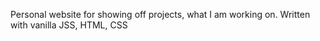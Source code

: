  Personal website for showing off projects, what I am working on. Written with vanilla JSS, HTML, CSS 
